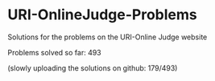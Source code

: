 # URI-OnlineJudge-Problems
Solutions for the problems on the URI-Online Judge website

Problems solved so far: 493

(slowly uploading the solutions on github: 179/493)
